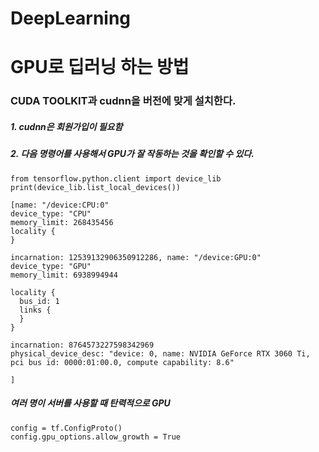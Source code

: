 # DeepLearning

# GPU로 딥러닝 하는 방법

### CUDA TOOLKIT과 cudnn을 버전에 맞게 설치한다.

##### 1. cudnn은 회원가입이 필요함
##### 2. 다음 명령어를 사용해서 GPU가 잘 작동하는 것을 확인할 수 있다.

```
from tensorflow.python.client import device_lib
print(device_lib.list_local_devices())
```
```
[name: "/device:CPU:0"
device_type: "CPU"
memory_limit: 268435456
locality {
}

incarnation: 12539132906350912286, name: "/device:GPU:0"
device_type: "GPU"
memory_limit: 6938994944

locality {
  bus_id: 1  
  links {  
  }  
}

incarnation: 8764573227598342969
physical_device_desc: "device: 0, name: NVIDIA GeForce RTX 3060 Ti, pci bus id: 0000:01:00.0, compute capability: 8.6"

]
```
##### 여러 명이 서버를 사용할 때 탄력적으로 GPU 
```
config = tf.ConfigProto() 
config.gpu_options.allow_growth = True
```
